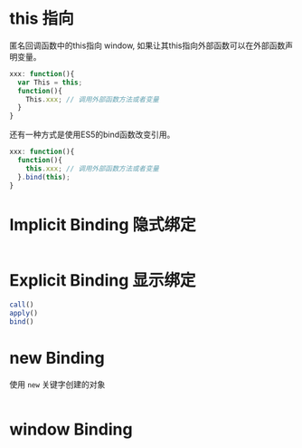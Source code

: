 # this 指向
匿名回调函数中的this指向 window, 如果让其this指向外部函数可以在外部函数声明变量。
```javascript
xxx: function(){
  var This = this;
  function(){
    This.xxx; // 调用外部函数方法或者变量
  }
}
```
还有一种方式是使用ES5的bind函数改变引用。
```javascript
xxx: function(){
  function(){
    this.xxx; // 调用外部函数方法或者变量
  }.bind(this);
}
```
# Implicit Binding 隐式绑定
```javascript

```
# Explicit Binding 显示绑定
```javascript
call()
apply()
bind()
```

# new Binding
使用 `new` 关键字创建的对象
```javascript
```
# window Binding
